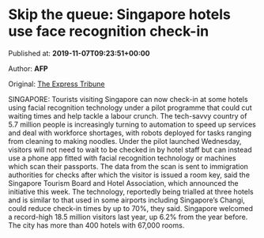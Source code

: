 
# Skip the queue: Singapore hotels use face recognition check-in

Published at: **2019-11-07T09:23:51+00:00**

Author: **AFP**

Original: [The Express Tribune](https://tribune.com.pk/story/2095404/8-skip-queue-singapore-hotels-use-face-recognition-check/)

SINGAPORE: Tourists visiting Singapore can now check-in at some hotels using facial recognition technology under a pilot programme that could cut waiting times and help tackle a labour crunch.
The tech-savvy country of 5.7 million people is increasingly turning to automation to speed up services and deal with workforce shortages, with robots deployed for tasks ranging from cleaning to making noodles.
Under the pilot launched Wednesday, visitors will not need to wait to be checked in by hotel staff but can instead use a phone app fitted with facial recognition technology or machines which scan their passports.
The data from the scan is sent to immigration authorities for checks after which the visitor is issued a room key, said the Singapore Tourism Board and Hotel Association, which announced the initiative this week.
The technology, reportedly being trialled at three hotels and is similar to that used in some airports including Singapore’s Changi, could reduce check-in times by up to 70%, they said.
Singapore welcomed a record-high 18.5 million visitors last year, up 6.2% from the year before. The city has more than 400 hotels with 67,000 rooms.
